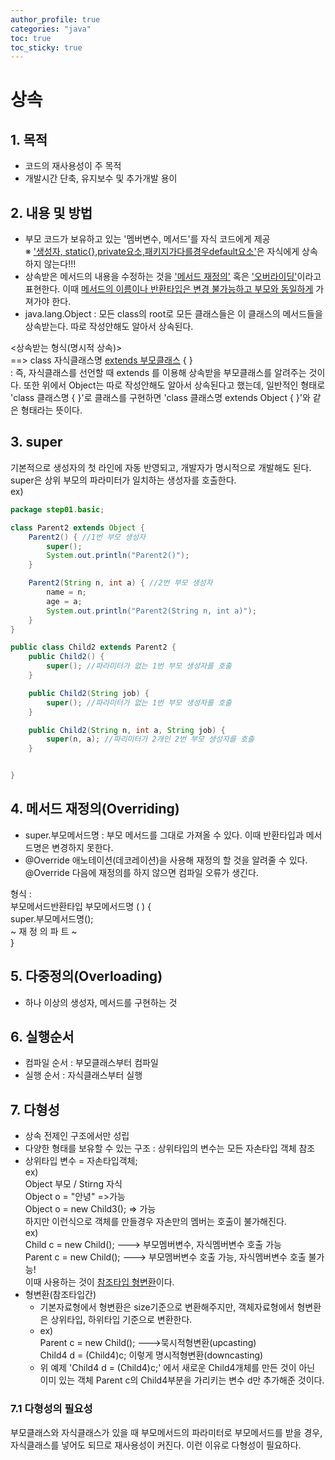 ```yaml
---
author_profile: true
categories: "java"
toc: true
toc_sticky: true
---
```

# 상속
## 1. 목적
- 코드의 재사용성이 주 목적
- 개발시간 단축, 유지보수 및 추가개발 용이

## 2. 내용 및 방법
- 부모 코드가 보유하고 있는 '멤버변수, 메서드'를 자식 코드에게 제공    
※ <u>'생성자, static{},private요소,패키지가다를경우default요소'</u>은 자식에게 상속하지 않는다!!!
- 상속받은 메서드의 내용을 수정하는 것을 <u>'메서드 재정의'</u> 혹은 <u>'오버라이딩'</u>이라고 표현한다. 이때 <u>메서드의 이름이나 반환타입은 변경 불가능하고 부모와 동일하게</u> 가져가야 한다.
- java.lang.Object : 모든 class의 root로 모든 클래스들은 이 클래스의 메서드들을 상속받는다. 따로 작성안해도 알아서 상속된다.    

<상속받는 형식(명시적 상속)>     
==> class 자식클래스명 <u>extends 부모클래스</u> { }     
 : 즉, 자식클래스를 선언할 때 extends 를 이용해 상속받을 부모클래스를 알려주는 것이다. 또한 위에서 Object는 따로 작성안해도 알아서 상속된다고 했는데, 일반적인 형태로 'class 클래스명 { }'로 클래스를 구현하면 'class 클래스명 extends Object { }'와 같은 형태라는 뜻이다.

 ## 3. super
 기본적으로 생성자의 첫 라인에 자동 반영되고, 개발자가 명시적으로 개발해도 된다. super은 상위 부모의 파라미터가 일치하는 생성자를 호출한다.     
ex)     

```java
package step01.basic;

class Parent2 extends Object {
	Parent2() { //1번 부모 생성자
		super();
		System.out.println("Parent2()");
	}

	Parent2(String n, int a) { //2번 부모 생성자
		name = n;
		age = a;
		System.out.println("Parent2(String n, int a)");
	}
}

public class Child2 extends Parent2 {
	public Child2() {
		super(); //파라미터가 없는 1번 부모 생성자를 호출
	}

	public Child2(String job) {
		super(); //파라미터가 없는 1번 부모 생성자를 호출
	}

	public Child2(String n, int a, String job) {
		super(n, a); //파리미터가 2개인 2번 부모 생성자를 호출
	}


}
```
## 4. 메서드 재정의(Overriding)
- super.부모메서드명 : 부모 메서드를 그대로 가져올 수 있다. 이때 반환타입과 메서드명은 변경하지 못한다.
- @Override 애노테이션(데코레이션)을 사용해 재정의 할 것을 알려줄 수 있다. @Override 다음에 재정의를 하지 않으면 컴파일 오류가 생긴다.

형식 :     
부모메서드반환타입 부모메서드명 ( ) {        
super.부모메서드명();       
 ~ 재 정 의   파 트 ~       
}       

## 5. 다중정의(Overloading)
- 하나 이상의 생성자, 메서드를 구현하는 것


## 6. 실행순서
- 컴파일 순서 : 부모클래스부터 컴파일
- 실행 순서 : 자식클래스부터 실행

## 7. 다형성
- 상속 전제인 구조에서만 성립
- 다양한 형태를 보유할 수 있는 구조 : 상위타입의 변수는 모든 자손타입 객체 참조
- 상위타입 변수 = 자손타입객체;    
ex)     
Object 부모 / Stirng 자식     
	Object o = "안녕"  =>가능     
	Object o = new Child3(); => 가능     
	하지만 이런식으로 객체를 만들경우 자손만의 멤버는 호출이 불가해진다.     
ex)     
    Child c = new Child(); ---> 부모멤버변수, 자식멤버변수 호출 가능    
	Parent c = new Child();  ---> 부모멤버변수 호출 가능, 자식멤버변수 호출 불가능!    
	이때 사용하는 것이 <u>참조타입 형변환</u>이다.
- 형변환(참조타입간)
	- 기본자료형에서 형변환은 size기준으로 변환해주지만, 객체자료형에서 형변환은 상위타입, 하위타입 기준으로 변환한다.
	- ex)      
	Parent c = new Child(); --->묵시적형변환(upcasting)      
	Child4 d = (Child4)c; 이렇게 명시적형변환(downcasting)
	- 위 예제 'Child4 d = (Child4)c;' 에서 새로운 Child4개체를 만든 것이 아닌 이미 있는 객체 Parent c의 Child4부분을 가리키는 변수 d만 추가해준 것이다.

### 7.1 다형성의 필요성
부모클래스와 자식클래스가 있을 때 부모메서드의 파라미터로 부모메서드를 받을 경우, 자식클래스를 넣어도 되므로 재사용성이 커진다. 이런 이유로 다형성이 필요하다.


